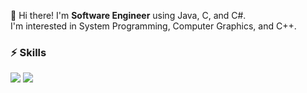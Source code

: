 👋 Hi there! I'm **Software Engineer** using Java, C, and C#.   
I'm interested in System Programming, Computer Graphics, and C++.

### ⚡ Skills
<img src="https://img.shields.io/badge/java-007396?style=for-the-badge&logo=java&logoColor=white"> 
<img src="https://img.shields.io/badge/c-A8B9CC?style=for-the-badge&logo=jquery&logoColor=white">
